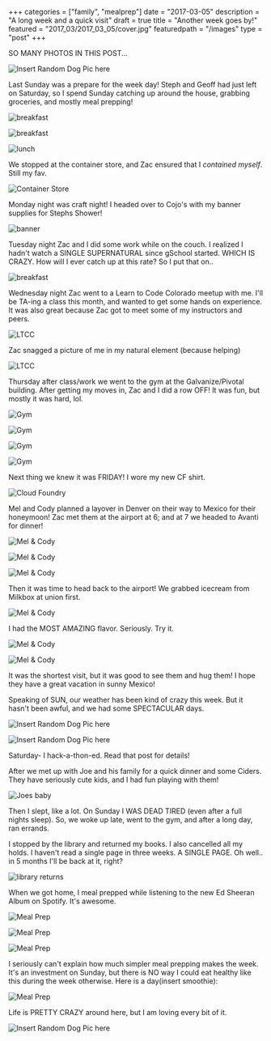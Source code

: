 +++
categories = ["family", "mealprep"]
date = "2017-03-05"
description = "A long week and a quick visit"
draft = true
title = "Another week goes by!"
featured = "2017_03/2017_03_05/cover.jpg"
featuredpath = "/images"
type = "post"
+++

SO MANY PHOTOS IN THIS POST...

![Insert Random Dog Pic here](/images/2017_03/2017_03_05/dognight.jpg)

Last Sunday was a prepare for the week day! Steph and Geoff had just left on Saturday, so I spend Sunday catching up around the house, grabbing groceries, and mostly meal prepping!

![breakfast](/images/2017_03/2017_03_05/lastbreak1.jpg)

![breakfast](/images/2017_03/2017_03_05/lastbreak2.jpg)

![lunch](/images/2017_03/2017_03_05/lastlunch.jpg)

We stopped at the container store, and Zac ensured that I *contained myself*. Still my fav.

![Container Store](/images/2017_03/2017_03_05/csstore.jpg)

Monday night was craft night! I headed over to Cojo's with my banner supplies for Stephs Shower!

![banner](/images/2017_03/2017_03_05/craftnight.jpg)

Tuesday night Zac and I did some work while on the couch. I realized I hadn't watch a SINGLE SUPERNATURAL since gSchool started. WHICH IS CRAZY. How will I ever catch up at this rate? So I put that on..

![breakfast](/images/2017_03/2017_03_05/supercomp.jpg)

Wednesday night Zac went to a Learn to Code Colorado meetup with me. I'll be TA-ing a class this month, and wanted to get some hands on experience. It was also great because Zac got to meet some of my instructors and peers.

![LTCC](/images/2017_03/2017_03_05/ltcc.jpg)

Zac snagged a picture of me in my natural element (because helping)

![LTCC](/images/2017_03/2017_03_05/ltcc2.jpg)

Thursday after class/work we went to the gym at the Galvanize/Pivotal building. After getting my moves in, Zac and I did a row OFF! It was fun, but mostly it was hard, lol.

![Gym](/images/2017_03/2017_03_05/gym.jpg)

![Gym](/images/2017_03/2017_03_05/gym2.jpg)

![Gym](/images/2017_03/2017_03_05/gym3.jpg)

![Gym](/images/2017_03/2017_03_05/row.jpg)

Next thing we knew it was FRIDAY! I wore my new CF shirt.

![Cloud Foundry](/images/2017_03/2017_03_05/cfshirt.jpg)

Mel and Cody planned a layover in Denver on their way to Mexico for their honeymoon! Zac met them at the airport at 6; and at 7 we headed to Avanti for dinner!

![Mel & Cody](/images/2017_03/2017_03_05/mel.jpg)

![Mel & Cody](/images/2017_03/2017_03_05/melcod.jpg)

![Mel & Cody](/images/2017_03/2017_03_05/allfour.jpg)

Then it was time to head back to the airport! We grabbed icecream from Milkbox at union first.

![Mel & Cody](/images/2017_03/2017_03_05/icecream.jpg)

I had the MOST AMAZING flavor. Seriously. Try it.

![Mel & Cody](/images/2017_03/2017_03_05/straw.jpg)

![Mel & Cody](/images/2017_03/2017_03_05/mctrain.jpg)

It was the shortest visit, but it was good to see them and hug them! I hope they have a great vacation in sunny Mexico!

Speaking of SUN, our weather has been kind of crazy this week. But it hasn't been awful, and we had some SPECTACULAR days.

![Insert Random Dog Pic here](/images/2017_03/2017_03_05/sunset.jpg)

![Insert Random Dog Pic here](/images/2017_03/2017_03_05/sunsnow.jpg)

Saturday- I hack-a-thon-ed. Read that post for details!

After we met up with Joe and his family for a quick dinner and some Ciders. They have seriously cute kids, and I had fun playing with them!

![Joes baby](/images/2017_03/2017_03_05/joe.jpg)

Then I slept, like a lot. On Sunday I WAS DEAD TIRED (even after a full nights sleep). So, we woke up late, went to the gym, and after a long day, ran errands.

I stopped by the library and returned my books. I also cancelled all my holds. I haven't read a single page in three weeks.  A SINGLE PAGE. Oh well.. in 5 months I'll be back at it, right?

![library returns](/images/2017_03/2017_03_05/bookbreakup.jpg)

When we got home, I meal prepped while listening to the new Ed Sheeran Album on Spotify. It's awesome.

![Meal Prep](/images/2017_03/2017_03_05/thisbreak.jpg)

![Meal Prep](/images/2017_03/2017_03_05/thisbreak2.jpg)

![Meal Prep](/images/2017_03/2017_03_05/thisdinner.jpg)

I seriously can't explain how much simpler meal prepping makes the week. It's an investment on Sunday, but there is NO way I could eat healthy like this during the week otherwise. Here is a day(insert smoothie):

![Meal Prep](/images/2017_03/2017_03_05/allmeal.jpg)

Life is PRETTY CRAZY around here, but I am loving every bit of it.

![Insert Random Dog Pic here](/images/2017_03/2017_03_05/dog.jpg)
